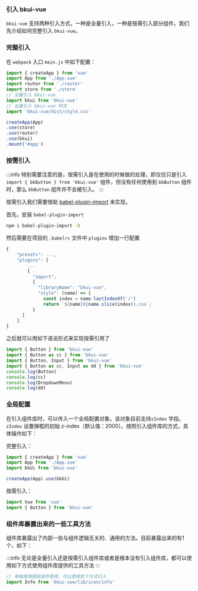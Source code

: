 ### 引入 bkui-vue

`bkui-vue` 支持两种引入方式，一种是全量引入，一种是按需引入部分组件。我们先介绍如何完整引入 `bkui-vue`。

### 完整引入

在 `webpack` 入口 `main.js` 中如下配置：

```js
import { createApp } from 'vue'
import App from './App.vue'
import router from './router'
import store from './store'
// 全量引入 bkui-vue
import bkui from 'bkui-vue'
// 全量引入 bkui-vue 样式
import 'bkui-vue/dist/style.css'

createApp(App)
.use(store)
.use(router)
.use(bkui)
.mount('#app')
```

### 按需引入

:::info
特别需要注意的是，按需引入是在使用的时候做的处理，即仅仅只是引入 `import { bkButton } from 'bkui-vue'` 组件，但没有任何使用到 `bkButton` 组件时，那么 `bkButton` 组件并不会被引入。
:::

按需引入我们需要借助 [babel-plugin-import](https://github.com/umijs/babel-plugin-import) 来实现。

首先，安装 `babel-plugin-import`

```bash
npm i babel-plugin-import -D
```

然后需要在项目的 `.babelrc` 文件中 `plugins` 增加一行配置

```js
{
    "presets": ...,
    "plugins": [
        ...
        [
          "import", 
          {
            "libraryName": "bkui-vue",
            "style": (name) => {
              const index = name.lastIndexOf('/')
              return `${name}${name.slice(index)}.css`;
          }
      ]
    ]
}
```

之后就可以用如下语法形式来实现按需引用了

```js
import { Button } from 'bkui-vue'
import { Button as cc } from 'bkui-vue'
import { Button, Input } from 'bkui-vue'
import { Button as cc, Input as dd } from 'bkui-vue'
console.log(Button)
console.log(cc)
console.log(DropdownMenu)
console.log(dd)
```
### 全局配置

在引入组件库时，可以传入一个全局配置对象。该对象目前支持`zIndex` 字段。`zIndex` 设置弹框的初始 z-index（默认值：2000）。按照引入组件库的方式，具体操作如下：

完整引入：

```js
import { createApp } from 'vue'
import App from './App.vue'
import bkUi from 'bkui-vue'

createApp(App).use(bkUi)
```

按需引入：

```js
import Vue from 'vue'
import { Button } from 'bkui-vue'
```
### 组件库暴露出来的一些工具方法

组件库暴露出了内部一些与组件逻辑无关的、通用的方法。目前暴露出来的有1个，如下：

:::info
无论是全量引入还是按需引入组件库或者是根本没有引入组件库，都可以使用如下方式使用组件库提供的工具方法
:::

```js
// 单独使用图标组件使用，可以使用如下方式引入
import Info from 'bkui-vue/lib/icon/info'
```
